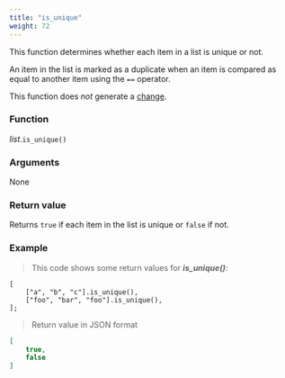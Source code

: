 ```yaml
---
title: "is_unique"
weight: 72
---
```


This function determines whether each item in a list is unique or not.

An item in the list is marked as a duplicate when an item is compared as equal to another item using the `==` operator.

This function does *not* generate a [change](../../../overview/changes).

### Function

*list*.`is_unique()`


### Arguments

None

### Return value

Returns `true` if each item in the list is unique or `false` if not.

### Example

> This code shows some return values for ***is_unique()***:

```thingsdb,json_response
[
    ["a", "b", "c"].is_unique(),
    ["foo", "bar", "foo"].is_unique(),
];
```

> Return value in JSON format

```json
[
    true,
    false
]
```
